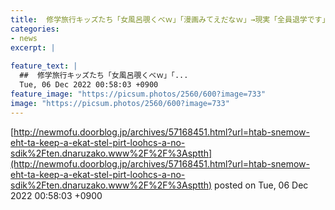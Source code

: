 ```yaml
---
title:  修学旅行キッズたち「女風呂覗くべｗ」「漫画みてえだなｗ」→現実「全員退学です」
categories:
- news
excerpt: |
  
feature_text: |
  ##  修学旅行キッズたち「女風呂覗くべｗ」「...
  Tue, 06 Dec 2022 00:58:03 +0900
feature_image: "https://picsum.photos/2560/600?image=733"
image: "https://picsum.photos/2560/600?image=733"
---
```


[http://newmofu.doorblog.jp/archives/57168451.html?url=htab-snemow-eht-ta-keep-a-ekat-stel-pirt-loohcs-a-no-sdik%2Ften.dnaruzako.www%2F%2F%3Asptth](http://newmofu.doorblog.jp/archives/57168451.html?url=htab-snemow-eht-ta-keep-a-ekat-stel-pirt-loohcs-a-no-sdik%2Ften.dnaruzako.www%2F%2F%3Asptth)
posted on Tue, 06 Dec 2022 00:58:03 +0900

<!--more-->



